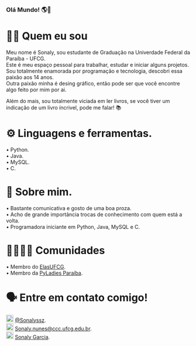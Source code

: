 ### Olá Mundo! 🌎👋

# 👨‍💻 Quem eu sou 

Meu nome é Sonaly, sou estudante de Graduação na Univerdade Federal da Paraíba - UFCG.<br />
Este é meu espaço pessoal para trabalhar, estudar e iniciar alguns projetos.<br />
Sou totalmente enamorada por programação e tecnologia, descobri essa paixão aos 14 anos.<br />
Outra paixão minha é desing gráfico, então pode ser que você encontre algo feito por mim por ai.<br />

Além do mais, sou totalmente viciada em ler livros, se você tiver um indicação de um livro íncrivel, 
pode me falar! 📚<br />

# ⚙️ Linguagens e ferramentas.<br />

• Python. <br />
• Java.<br />
• MySQL.<br />
• C.<br />

# 💭 Sobre mim.

• Bastante comunicativa e gosto de uma boa proza.<br />
• Acho de grande importância trocas de conhecimento com quem está a volta.<br />
• Programadora iniciante em Python, Java, MySQL e C.<br />

# 👩‍👩‍👧‍👧 Comunidades

• Membro do [ElasUFCG](https://github.com/elasComputacao/).<br />
• Membro da [PyLadies Paraíba](https://github.com/pyladiespb).<br />

# 🗣️ Entre em contato comigo!

<img src="https://image.flaticon.com/icons/png/512/174/174855.png" width="20" height="20" /> [@Sonalyssz](https://www.instagram.com/sonalyssz/).<br />
<img src="https://png.pngtree.com/png-vector/20191030/ourlarge/pngtree-message-icon-isolated-on-abstract-background-png-image_1911662.jpg" width="20" height="20" /> [Sonaly.nunes@ccc.ufcg.edu.br](sonaly.nunes@ccc.ufcg.edu.br).<br />
<img src="https://cdn.icon-icons.com/icons2/2428/PNG/512/linkedin_black_logo_icon_147114.png" width="20" height="20" /> [Sonaly Garcia](https://www.linkedin.com/in/sonaly-katly-garcia-nunes-219b731b8/).<br />



